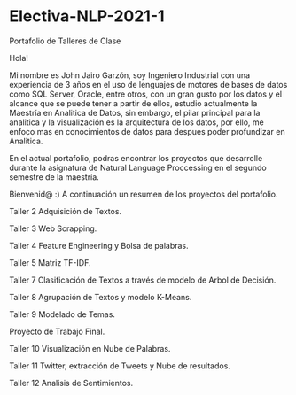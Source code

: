 # Electiva-NLP-2021-1
Portafolio de Talleres de Clase

Hola!

Mi nombre es John Jairo Garzón, soy Ingeniero Industrial con una experiencia de 3 años en el uso de lenguajes de motores de bases de datos como SQL Server, Oracle, entre otros, con un gran gusto por los datos y el alcance que se puede tener a partir de ellos, estudio actualmente la Maestría en Analitica de Datos, sin embargo, el pilar principal para la analitica y la visualización es la arquitectura de los datos, por ello, me enfoco mas en conocimientos de datos para despues poder profundizar en Analitica.

En el actual portafolio, podras encontrar los proyectos que desarrolle durante la asignatura de Natural Language Proccessing en el segundo semestre de la maestría.

Bienvenid@ :) A continuación un resumen de los proyectos del portafolio.


Taller 2
  Adquisición de Textos.
  
Taller 3
  Web Scrapping.
  
Taller 4
  Feature Engineering y Bolsa de palabras.
  
Taller 5
  Matriz TF-IDF.
  
Taller 7
  Clasificación de Textos a través de modelo de Arbol de Decisión.
  
Taller 8
  Agrupación de Textos y modelo K-Means.
  
Taller 9
  Modelado de Temas.
  
Proyecto de Trabajo Final. 
  
Taller 10
  Visualización en Nube de Palabras.
  
Taller 11
  Twitter, extracción de Tweets y Nube de resultados.
  
Taller 12
  Analisis de Sentimientos.



  
